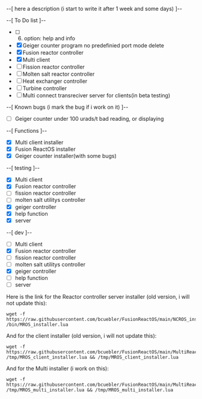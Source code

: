 --[ here a description (i start to write it after 1 week and some days) ]--


--[ To Do list ]--
- [ ] 6. option: help and info
- [x] Geiger counter program no predefinied port mode delete
- [x] Fusion reactor controller
- [x] Multi client
- [ ] Fission reactor controller
- [ ] Molten salt reactor controller
- [ ] Heat exchanger controller
- [ ] Turbine controller
- [ ] Multi connect transreciver server for clients(in beta testing)

--[ Known bugs (i mark the bug if i work on it) ]--
- [ ] Geiger counter under 100 urads/t bad reading, or displaying


--[ Functions ]--
- [x] Multi client installer
- [x] Fusion ReactOS installer
- [x] Geiger counter installer(with some bugs)

--[ testing ]--
- [x] Multi client
- [x] Fusion reactor controller
- [ ] fission reactor controller
- [ ] molten salt utilitys controller
- [x] geiger controller
- [x] help function
- [x] server

--[ dev ]--
- [ ] Multi client
- [x] Fusion reactor controller
- [ ] fission reactor controller
- [ ] molten salt utilitys controller
- [x] geiger controller
- [ ] help function
- [ ] server

Here is the link for the Reactor controller server installer (old version, i will not update this):
```
wget -f https://raw.githubusercontent.com/bcuebler/FusionReactOS/main/NCROS_installer.lua /bin/MROS_installer.lua
```

And for the client installer (old version, i will not update this):
```
wget -f https://raw.githubusercontent.com/bcuebler/FusionReactOS/main/MultiReactOS_client_installer.lua /tmp/MROS_client_installer.lua && /tmp/MROS_client_installer.lua
```

And for the Multi installer (i work on this):
```
wget -f https://raw.githubusercontent.com/bcuebler/FusionReactOS/main/MultiReactOS_multi_installer.lua /tmp/MROS_multi_installer.lua && /tmp/MROS_multi_installer.lua
```
